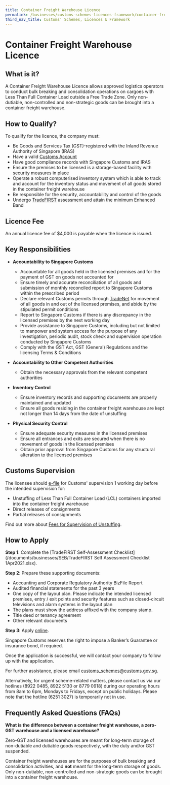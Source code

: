 ```yaml
---
title: Container Freight Warehouse Licence
permalink: /businesses/customs-schemes-licences-framework/container-freight-warehouse
third_nav_title: Customs' Schemes, Licences & Framework
---
```


# Container Freight Warehouse Licence

## What is it?

A Container Freight Warehouse Licence allows approved logistics operators to conduct bulk breaking and consolidation operations on cargoes with Less Than Full Container Load outside a Free Trade Zone.  Only non-dutiable, non-controlled and non-strategic goods can be brought into a container freight warehouse.

## How to Qualify?

To qualify for the licence, the company must:

-   Be Goods and Services Tax (GST)-registered with the Inland Revenue Authority of Singapore (IRAS)
-   Have a valid  [Customs Account](/businesses/new-traders-and-registration-services/registration-services/activate-customs-account)
-   Have good compliance records with Singapore Customs and IRAS
-   Ensure the premises to be licensed is a storage-based facility with security measures in place
-   Operate a robust computerised inventory system which is able to track and account for the inventory status and movement of all goods stored in the container freight warehouse
-   Be responsible for the security, accountability and control of the goods
-   Undergo  [TradeFIRST](/businesses/customs-schemes-licences-framework/trade-first) assessment and attain the minimum Enhanced Band

## Licence Fee

An annual licence fee of $4,000 is payable when the licence is issued.

## Key Responsibilities

-   **Accountability to Singapore Customs**
    -   Accountable for all goods held in the licensed premises and for the payment of GST on goods not accounted for
    -   Ensure timely and accurate reconciliation of all goods and submission of monthly reconciled report to Singapore Customs within the prescribed period
    -   Declare relevant Customs permits through  [TradeNet](/businesses/national-single-window/tradenet) for movement of all goods in and out of the licensed premises, and abide by the stipulated permit conditions
    -   Report to Singapore Customs if there is any discrepancy in the licensed premises by the next working day
    -   Provide assistance to Singapore Customs, including but not limited to manpower and system access for the purpose of any investigation, periodic audit, stock check and supervision operation conducted by Singapore Customs
    -   Comply with the GST Act, GST (General) Regulations and the licensing Terms & Conditions

-   **Accountability to Other Competent Authorities**
    -   Obtain the necessary approvals from the relevant competent authorities

-   **Inventory Control**
    -   Ensure inventory records and supporting documents are properly maintained and updated
    -   Ensure all goods residing in the container freight warehouse are kept not longer than 14 days from the date of unstuffing

-   **Physical Security Control**
    -   Ensure adequate security measures in the licensed premises
    -   Ensure all entrances and exits are secured when there is no movement of goods in the licensed premises
    -   Obtain prior approval from Singapore Customs for any structural alteration to the licensed premises

## Customs Supervision

The licensee should  [e-file](http://eservices.customs.gov.sg/scripts/customs/supervision/supermenu.asp)  for Customs' supervision 1 working day before the intended supervision for:

-   Unstuffing of Less Than Full Container Load (LCL) containers imported into the container freight warehouse
-   Direct releases of consignments
-   Partial releases of consignments

Find out more about [Fees for Supervision of Unstuffing](https://sso.agc.gov.sg/SL/CA1960-S634-2012?DocDate=20131010).

## How to Apply

**Step 1**: Complete the  [TradeFIRST Self-Assessment Checklist](/documents/businesses/SEB/TradeFIRST Self Assessment Checklist 1Apr2021.xlsx).

**Step 2**: Prepare these supporting documents:

-   Accounting and Corporate Regulatory Authority BizFile Report
-   Audited financial statements for the past 3 years
-   One copy of the layout plan. Please indicate the intended licensed premises, entry / exit points and security features such as closed-circuit televisions and alarm systems in the layout plan
-   The plans must show the address affixed with the company stamp.
-   Title deed or tenancy agreement
-   Other relevant documents

**Step 3**: Apply  [online](http://eservices.customs.gov.sg/scripts/customs/whselic/WHS1_Form.asp).

Singapore Customs reserves the right to impose a Banker’s Guarantee or insurance bond, if required.

Once the application is successful, we will contact your company to follow up with the application.

For further assistance, please email  [customs_schemes@customs.gov.sg](mailto:customs_schemes@customs.gov.sg).

Alternatively, for urgent scheme-related matters, please contact us via our hotlines (8922 0485, 8922 5130 or 8779 0918) during our operating hours from 8am to 6pm, Mondays to Fridays, except on public holidays. Please note that the hotline (6251 3027) is temporarily not in use.

## Frequently Asked Questions (FAQs)

**What is the difference between a container freight warehouse, a zero-GST warehouse and a licensed warehouse?**

Zero-GST and licensed warehouses are meant for long-term storage of non-dutiable and dutiable goods respectively, with the duty and/or GST suspended.

Container freight warehouses are for the purposes of bulk breaking and consolidation activities, and  **not**  meant for the long-term storage of goods.  Only non-dutiable, non-controlled and non-strategic goods can be brought into a container freight warehouse.
